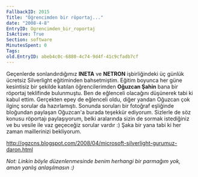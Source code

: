 ```yaml
---
FallbackID: 2015
Title: "Öğrencimden bir röportaj..."
date: "2008-4-8"
EntryID: Ogrencimden_bir_roportaj
IsActive: True
Section: software
MinutesSpent: 0
Tags: 
old.EntryID: abeb4c0c-6880-4c74-9d4f-41c9cfadb7cf
---
```

Geçenlerde sonlandırdığımız **INETA** ve **NETRON** işbirliğindeki üç
günlük ücretsiz Silverlight eğitiminden bahsetmiştim. Eğitim boyunca her
güne kesintisiz bir şekilde katılan öğrencilerimden **Oğuzcan Şahin**
bana bir röportaj teklifinde bulunmuştu. Ben de eğlenceli olacağını
düşünerek tabi ki kabul ettim. Gerçekten epey de eğlenceli oldu, diğer
yandan Oğuzcan çok ilginç sorular da hazırlamıştı. Sonunda soruları bir
fotoğraf eşliğinde bloğundan paylaşan Oğuzcan'a burada teşekkür
ediyorum. Sizlerle de söz konusu röportajı paylaşıyorum, belki
aralarında sizin de sormak istediğiniz ve bu vesile ile vaz geçeceğiz
sorular vardır :) Şaka bir yana tabi ki her zaman maillerinizi
bekliyorum.

<http://ogzcns.blogspot.com/2008/04/microsoft-silverlight-gurumuz-daron.html>

*Not: Linkin böyle düzenlenmesinde benim herhangi bir parmağım yok, aman
yanlış anlaşılmasın :)*


